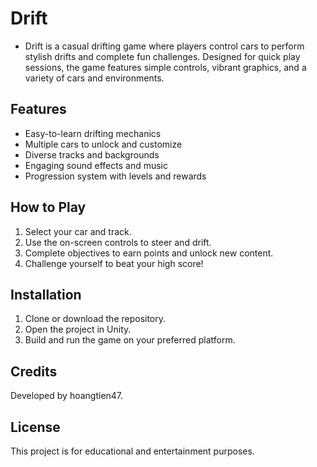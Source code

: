 # Drift

- Drift is a casual drifting game where players control cars to perform stylish drifts and complete fun challenges. Designed for quick play sessions, the game features simple controls, vibrant graphics, and a variety of cars and environments.

## Features
- Easy-to-learn drifting mechanics
- Multiple cars to unlock and customize
- Diverse tracks and backgrounds
- Engaging sound effects and music
- Progression system with levels and rewards

## How to Play
1. Select your car and track.
2. Use the on-screen controls to steer and drift.
3. Complete objectives to earn points and unlock new content.
4. Challenge yourself to beat your high score!

## Installation
1. Clone or download the repository.
2. Open the project in Unity.
3. Build and run the game on your preferred platform.

## Credits
Developed by hoangtien47.

## License
This project is for educational and entertainment purposes.
